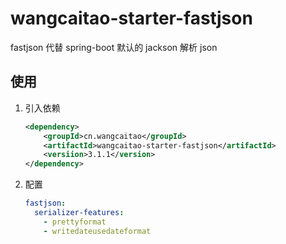 # wangcaitao-starter-fastjson

fastjson 代替 spring-boot 默认的 jackson 解析 json

## 使用

1. 引入依赖
    ```xml
    <dependency>
        <groupId>cn.wangcaitao</groupId>
        <artifactId>wangcaitao-starter-fastjson</artifactId>
        <versiion>3.1.1</version>
    </dependency>
    ```

1. 配置
    ```yaml
    fastjson:
      serializer-features:
        - prettyformat
        - writedateusedateformat
    ```